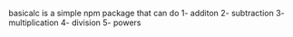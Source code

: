 basicalc is a simple npm package that can do 
1- additon 
2- subtraction
3- multiplication
4- division
5- powers
